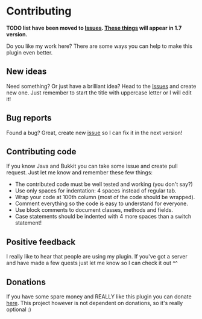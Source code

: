# Contributing

**TODO list have been moved to [Issues](https://github.com/Co0sh/BetonQuest/issues). [These things](https://github.com/Co0sh/BetonQuest/issues?q=milestone%3A"1.7+version"+) will appear in 1.7 version.**

Do you like my work here? There are some ways you can help to make this plugin even better.

## New ideas

Need something? Or just have a brilliant idea? Head to the [Issues](https://github.com/Co0sh/BetonQuest/issues) and create new one. Just remember to start the title with uppercase letter or I will edit it!

## Bug reports

Found a bug? Great, create new [issue](https://github.com/Co0sh/BetonQuest/issues) so I can fix it in the next version!

## Contributing code

If you know Java and Bukkit you can take some issue and create pull request. Just let me know and remember these few things:

* The contributed code must be well tested and working (you don't say?)
* Use only spaces for indentation: 4 spaces instead of regular tab.
* Wrap your code at 100th column (most of the code should be wrapped).
* Comment everything so the code is easy to understand for everyone.
* Use block comments to document classes, methods and fields.
* Case statements should be indented with 4 more spaces than a switch statement!

## Positive feedback

I really like to hear that people are using my plugin. If you've got a server and have made a few quests just let me know so I can check it out ^^

## Donations

If you have some spare money and REALLY like this plugin you can donate [here](https://www.paypal.com/cgi-bin/webscr?cmd=_s-xclick&hosted_button_id=KG6S76KP4W6UG). This project however is not dependent on donations, so it's really optional :)
